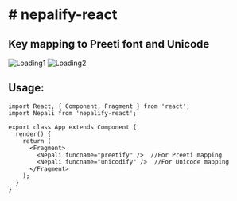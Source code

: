 <h1> # nepalify-react </h1>
<h2> Key mapping to Preeti font and Unicode </h2>

![Loading1](https://github.com/dipesh429/Nepalify-React/blob/master/screenshot/unicode1.png)
![Loading2](https://github.com/dipesh429/Nepalify-React/blob/master/screenshot/unicode2.png)

<h2>  Usage: </h2>

    import React, { Component, Fragment } from 'react';
    import Nepali from 'nepalify-react';

    export class App extends Component {
      render() {
        return (
          <Fragment>
            <Nepali funcname="preetify" />  //For Preeti mapping
            <Nepali funcname="unicodify" />  //For Unicode mapping
          </Fragment>
        );
      }
    }
